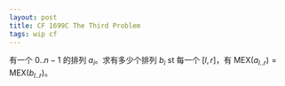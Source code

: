 ```yaml
---
layout: post
title: CF 1699C The Third Problem
tags: wip cf
---
```


有一个 $0..n-1$ 的排列 $a_i$。求有多少个排列 $b_i$ st 每一个 $[l, r]$，有 $\mathrm{MEX}(a_{l..r}) = \mathrm{MEX}(b_{l..r})$。